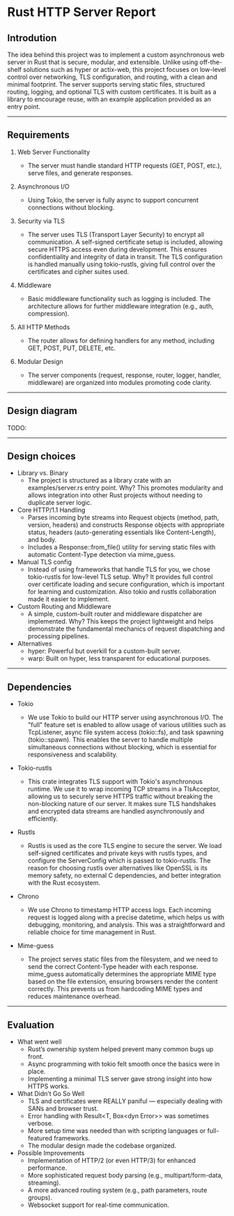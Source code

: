 # Rust HTTP Server Report

## Introdution
The idea behind this project was to implement a custom asynchronous web server in Rust that is secure, modular, and extensible. Unlike using off-the-shelf solutions such as hyper or actix-web, this project focuses on low-level control over networking, TLS configuration, and routing, with a clean and minimal footprint.
The server supports serving static files, structured routing, logging, and optional TLS with custom certificates. It is built as a library to encourage reuse, with an example application provided as an entry point.

<hr>

## Requirements
1. Web Server Functionality
    - The server must handle standard HTTP requests (GET, POST, etc.), serve files, and generate responses.

2. Asynchronous I/O
    - Using Tokio, the server is fully async to support concurrent connections without blocking.

3. Security via TLS
    - The server uses TLS (Transport Layer Security) to encrypt all communication. A self-signed certificate setup is included, allowing secure HTTPS access even during development. This ensures confidentiality and integrity of data in transit. The TLS configuration is handled manually using tokio-rustls, giving full control over the certificates and cipher suites used.

4. Middleware
    - Basic middleware functionality such as logging is included. The architecture allows for further middleware integration (e.g., auth, compression).

5. All HTTP Methods
    - The router allows for defining handlers for any method, including GET, POST, PUT, DELETE, etc.
6. Modular Design
   - The server components (request, response, router, logger, handler, middleware) are organized into modules promoting code clarity.
<hr>

## Design diagram
TODO:

<hr>

## Design choices
- Library vs. Binary
    - The project is structured as a library crate with an examples/server.rs entry point. Why? This promotes modularity and allows integration into other Rust projects without needing to duplicate server logic.
- Core HTTP/1.1 Handling
  - Parses incoming byte streams into Request objects (method, path, version, headers) and constructs Response objects with appropriate status, headers (auto-generating essentials like Content-Length), and body.
  - Includes a Response::from_file() utility for serving static files with automatic Content-Type detection via mime_guess.
- Manual TLS config
    - Instead of using frameworks that handle TLS for you, we chose tokio-rustls for low-level TLS setup. Why? It provides full control over certificate loading and secure configuration, which is important for learning and customization. Also tokio and rustls collaboration made it easier to implement.
- Custom Routing and Middleware
    - A simple, custom-built router and middleware dispatcher are implemented. Why? This keeps the project lightweight and helps demonstrate the fundamental mechanics of request dispatching and processing pipelines.
- Alternatives
    - hyper: Powerful but overkill for a custom-built server.
    - warp: Built on hyper, less transparent for educational purposes.

<hr>

## Dependencies
- Tokio
    - We use Tokio to build our HTTP server using asynchronous I/O. The "full" feature set is enabled to allow usage of various utilities such as TcpListener, async file system access (tokio::fs), and task spawning (tokio::spawn). This enables the server to handle multiple simultaneous connections without blocking, which is essential for responsiveness and scalability.

- Tokio-rustls
    - This crate integrates TLS support with Tokio's asynchronous runtime. We use it to wrap incoming TCP streams in a TlsAcceptor, allowing us to securely serve HTTPS traffic without breaking the non-blocking nature of our server. It makes sure TLS handshakes and encrypted data streams are handled asynchronously and efficiently.

- Rustls    
    - Rustls is used as the core TLS engine to secure the server. We load self-signed certificates and private keys with rustls types, and configure the ServerConfig which is passed to tokio-rustls. The reason for choosing rustls over alternatives like OpenSSL is its memory safety, no external C dependencies, and better integration with the Rust ecosystem.

- Chrono
    - We use Chrono to timestamp HTTP access logs. Each incoming request is logged along with a precise datetime, which helps us with debugging, monitoring, and analysis. This was a straightforward and reliable choice for time management in Rust.

- Mime-guess
    - The project serves static files from the filesystem, and we need to send the correct Content-Type header with each response. mime_guess automatically determines the appropriate MIME type based on the file extension, ensuring browsers render the content correctly. This prevents us from hardcoding MIME types and reduces maintenance overhead.

<hr>

## Evaluation
- What went well
    - Rust’s ownership system helped prevent many common bugs up front.
    - Async programming with tokio felt smooth once the basics were in place.
    - Implementing a minimal TLS server gave strong insight into how HTTPS works.
- What Didn’t Go So Well
    - TLS and certificates were REALLY paniful — especially dealing with SANs and browser trust.
    - Error handling with Result<T, Box\<dyn Error>> was sometimes verbose.
    - More setup time was needed than with scripting languages or full-featured frameworks.
    - The modular design made the codebase organized.
- Possible Improvements
    - Implementation of HTTP/2 (or even HTTP/3) for enhanced performance.
    - More sophisticated request body parsing (e.g., multipart/form-data, streaming).
    - A more advanced routing system (e.g., path parameters, route groups).
    - Websocket support for real-time communication.
